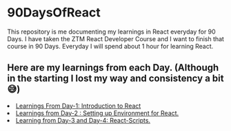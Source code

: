 # 90DaysOfReact
This repository is me documenting my learnings in React everyday for 90 Days. I have taken the ZTM React Developer Course and I want to finish that course in 90 Days. Everyday I will spend about 1 hour for learning React. 

## Here are my learnings from each Day. (Although in the starting I lost my way and consistency a bit😅)

<li> <a href= "https://github.com/DvbyDt/90DaysOfReact/blob/main/Day1.md">Learnings From Day-1: Introduction to React </a>
<li> <a href= "https://github.com/DvbyDt/90DaysOfReact/blob/main/Day2/Day2.md">Learnings from Day-2 : Setting up Environment for React. </a>
<li> <a href= "https://github.com/DvbyDt/90DaysOfReact/blob/main/Day3/Day3.md"> Learning from Day-3 and Day-4: React-Scripts. </a>
